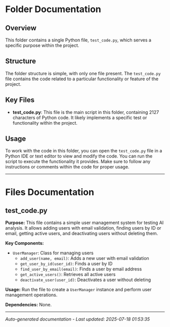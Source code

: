 # Folder Documentation

## Overview
This folder contains a single Python file, `test_code.py`, which serves a specific purpose within the project.

## Structure
The folder structure is simple, with only one file present. The `test_code.py` file contains the code related to a particular functionality or feature of the project.

## Key Files
- **test_code.py**: This file is the main script in this folder, containing 2127 characters of Python code. It likely implements a specific test or functionality within the project.

## Usage
To work with the code in this folder, you can open the `test_code.py` file in a Python IDE or text editor to view and modify the code. You can run the script to execute the functionality it provides. Make sure to follow any instructions or comments within the code for proper usage.

---

# Files Documentation

## test_code.py

**Purpose:** This file contains a simple user management system for testing AI analysis. It allows adding users with email validation, finding users by ID or email, getting active users, and deactivating users without deleting them.

**Key Components:**
- `UserManager`: Class for managing users
  - `add_user(name, email)`: Adds a new user with email validation
  - `get_user_by_id(user_id)`: Finds a user by ID
  - `find_user_by_email(email)`: Finds a user by email address
  - `get_active_users()`: Retrieves all active users
  - `deactivate_user(user_id)`: Deactivates a user without deleting

**Usage:** Run the file to create a `UserManager` instance and perform user management operations.

**Dependencies:** None.

---
*Auto-generated documentation - Last updated: 2025-07-18 01:53:35*
